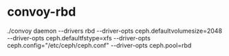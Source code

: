 # convoy-rbd
./convoy daemon --drivers rbd --driver-opts ceph.defaultvolumesize=2048 --driver-opts ceph.defaultfstype=xfs  --driver-opts ceph.config="/etc/ceph/ceph.conf" --driver-opts ceph.pool=rbd
